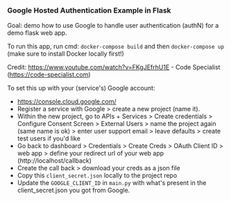### Google Hosted Authentication Example in Flask

Goal: demo how to use Google to handle user authentication (authN) for a demo flask web app. 

To run this app, run cmd: `docker-compose build` and then `docker-compose up` (make sure to install Docker locally first!)

Credit: https://www.youtube.com/watch?v=FKgJEfrhU1E - Code Specialist (https://code-specialist.com)

To set this up with your (service's) Google account: 
* https://console.cloud.google.com/ 
* Register a service with Google > create a new project (name it). 
* Within the new project, go to APIs + Services > Create credentials > Configure Consent Screen > External Users > name the project again (same name is ok) > enter user support email > leave defaults > create test users if you'd like 
* Go back to dashboard > Credentials > Create Creds > OAuth Client ID > web app > define your redirect url of your web app (http://localhost/callback)
* Create the call back > download your creds as a json file 
* Copy this `client_secret.json` locally to the project repo
* Update the `GOOGLE_CLIENT_ID` in `main.py` with what's present in the client_secret.json you got from Google.
 
